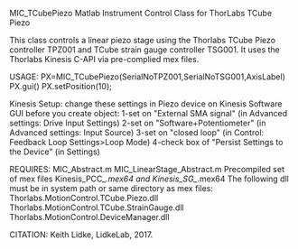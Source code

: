 
MIC_TCubePiezo Matlab Instrument Control Class for ThorLabs TCube Piezo

This class controls a linear piezo stage using the Thorlabs TCube Piezo
controller TPZ001 and TCube strain gauge controller TSG001. It uses the Thorlabs
Kinesis C-API via pre-complied mex files.

USAGE:
PX=MIC_TCubePiezo(SerialNoTPZ001,SerialNoTSG001,AxisLabel)
PX.gui()
PX.setPosition(10);

Kinesis Setup:
change these settings in Piezo device on Kinesis Software GUI before you create object:
1-set on "External SMA signal" (in Advanced settings: Drive Input Settings)
2-set on "Software+Potentiometer" (in Advanced settings: Input Source)
3-set on "closed loop" (in Control: Feedback Loop Settings>Loop Mode)
4-check box of "Persist Settings to the Device" (in Settings)

REQUIRES:
MIC_Abstract.m
MIC_LinearStage_Abstract.m
Precompiled set of mex files Kinesis_PCC_*.mex64 and Kinesis_SG_*.mex64
The following dll must be in system path or same directory as mex files:
Thorlabs.MotionControl.TCube.Piezo.dll
Thorlabs.MotionControl.TCube.StrainGauge.dll
Thorlabs.MotionControl.DeviceManager.dll

CITATION: Keith Lidke, LidkeLab, 2017.
